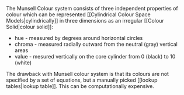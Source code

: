 The Munsell Colour system consists of three independent properties of colour which can be represented [[Cylindrical Colour Space Models|cylindrically]] in three dimensions as an irregular [[Colour Solid|colour solid]]:

- hue - measured by degrees around horizontal circles
- chroma - measured radially outward from the neutral (gray) vertical areas
- value - mesured vertically on the core cylinder from 0 (black) to 10 (white)

The drawback with Munsell colour system is that its colours are not specified by a set of equations, but a manually picked [[lookup tables|lookup table]]. This can be computationally expensive.

